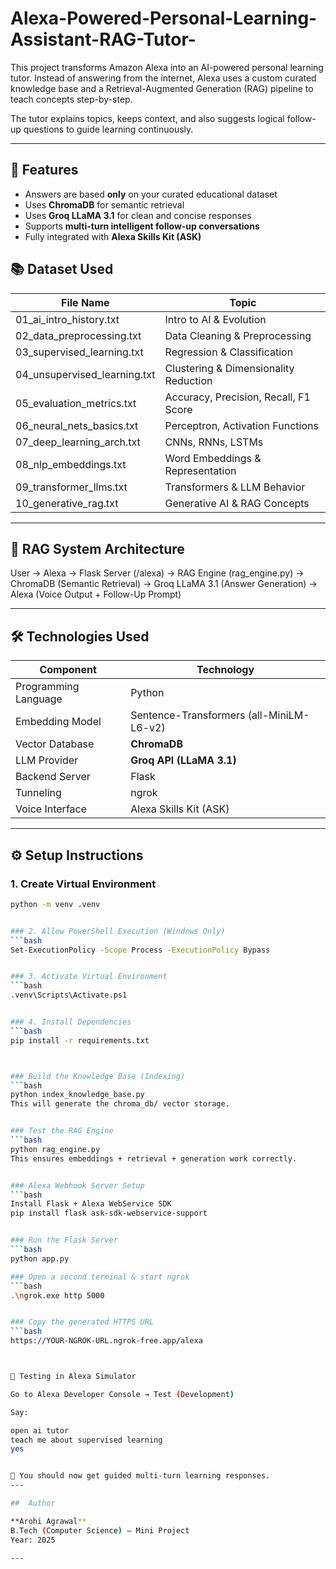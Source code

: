 # Alexa-Powered-Personal-Learning-Assistant-RAG-Tutor-

This project transforms Amazon Alexa into an AI-powered personal learning tutor.
Instead of answering from the internet, Alexa uses a custom curated knowledge base and a Retrieval-Augmented Generation (RAG) pipeline to teach concepts step-by-step.

The tutor explains topics, keeps context, and also suggests logical follow-up questions to guide learning continuously.

---

## 🚀 Features
- Answers are based **only** on your curated educational dataset
- Uses **ChromaDB** for semantic retrieval
- Uses **Groq LLaMA 3.1** for clean and concise responses
- Supports **multi-turn intelligent follow-up conversations**
- Fully integrated with **Alexa Skills Kit (ASK)**

## 📚 Dataset Used

| File Name | Topic |
|----------|--------|
| 01_ai_intro_history.txt | Intro to AI & Evolution |
| 02_data_preprocessing.txt | Data Cleaning & Preprocessing |
| 03_supervised_learning.txt | Regression & Classification |
| 04_unsupervised_learning.txt | Clustering & Dimensionality Reduction |
| 05_evaluation_metrics.txt | Accuracy, Precision, Recall, F1 Score |
| 06_neural_nets_basics.txt | Perceptron, Activation Functions |
| 07_deep_learning_arch.txt | CNNs, RNNs, LSTMs |
| 08_nlp_embeddings.txt | Word Embeddings & Representation |
| 09_transformer_llms.txt | Transformers & LLM Behavior |
| 10_generative_rag.txt | Generative AI & RAG Concepts |

---

## 🧠 RAG System Architecture
User → Alexa → Flask Server (/alexa)
→ RAG Engine (rag_engine.py)
→ ChromaDB (Semantic Retrieval)
→ Groq LLaMA 3.1 (Answer Generation)
→ Alexa (Voice Output + Follow-Up Prompt)

---

## 🛠️ Technologies Used

| Component | Technology |
|----------|------------|
| Programming Language | Python |
| Embedding Model | Sentence-Transformers (all-MiniLM-L6-v2) |
| Vector Database | **ChromaDB** |
| LLM Provider | **Groq API (LLaMA 3.1)** |
| Backend Server | Flask |
| Tunneling | ngrok |
| Voice Interface | Alexa Skills Kit (ASK) |

---


## ⚙️ Setup Instructions

### 1. Create Virtual Environment
```bash
python -m venv .venv


### 2. Allow PowerShell Execution (Windows Only)
```bash
Set-ExecutionPolicy -Scope Process -ExecutionPolicy Bypass


### 3. Activate Virtual Environment
```bash
.venv\Scripts\Activate.ps1


### 4. Install Dependencies
```bash
pip install -r requirements.txt



### Build the Knowledge Base (Indexing)
```bash
python index_knowledge_base.py
This will generate the chroma_db/ vector storage.


### Test the RAG Engine
```bash
python rag_engine.py
This ensures embeddings + retrieval + generation work correctly.


### Alexa Webhook Server Setup
```bash
Install Flask + Alexa WebService SDK
pip install flask ask-sdk-webservice-support


### Run the Flask Server
```bash
python app.py

### Open a second terminal & start ngrok
```bash
.\ngrok.exe http 5000


### Copy the generated HTTPS URL
```bash
https://YOUR-NGROK-URL.ngrok-free.app/alexa



🧪 Testing in Alexa Simulator

Go to Alexa Developer Console → Test (Development)

Say:

open ai tutor
teach me about supervised learning
yes


🎯 You should now get guided multi-turn learning responses.
---

##  Author

**Arohi Agrawal**  
B.Tech (Computer Science) — Mini Project  
Year: 2025  

---

